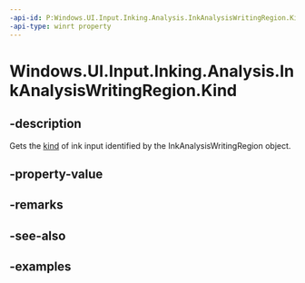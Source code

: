 ```yaml
---
-api-id: P:Windows.UI.Input.Inking.Analysis.InkAnalysisWritingRegion.Kind
-api-type: winrt property
---
```


<!-- Property syntax.
public InkAnalysisNodeKind Kind { get; }
-->

# Windows.UI.Input.Inking.Analysis.InkAnalysisWritingRegion.Kind

## -description

Gets the [kind](InkAnalysisNodeKind.md) of ink input identified by the InkAnalysisWritingRegion object.

## -property-value

## -remarks

## -see-also

## -examples

